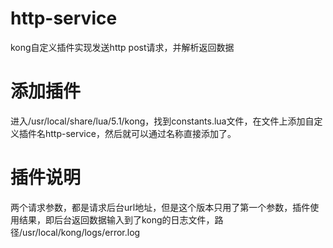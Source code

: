# http-service
kong自定义插件实现发送http post请求，并解析返回数据
# 添加插件
进入/usr/local/share/lua/5.1/kong，找到constants.lua文件，在文件上添加自定义插件名http-service，然后就可以通过名称直接添加了。
# 插件说明
两个请求参数，都是请求后台url地址，但是这个版本只用了第一个参数，插件使用结果，即后台返回数据输入到了kong的日志文件，路径/usr/local/kong/logs/error.log
